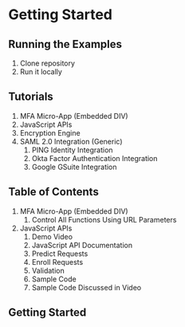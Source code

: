 # Getting Started

## Running the Examples
1. Clone repository 
1. Run it locally 

## Tutorials
1. MFA Micro-App (Embedded DIV)
1. JavaScript APIs
1. Encryption Engine
1. SAML 2.0 Integration (Generic) 
   1. PING Identity Integration 
   1. Okta Factor Authentication Integration 
   1. Google GSuite Integration 

## Table of Contents
1. MFA Micro-App (Embedded DIV)
   1. Control All Functions Using URL Parameters
1. JavaScript APIs
   1. Demo Video
   1. JavaScript API Documentation
   1. Predict Requests
   1. Enroll Requests
   1. Validation
   1. Sample Code
   1. Sample Code Discussed in Video 

## Getting Started


